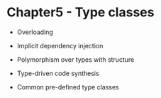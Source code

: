 # Chapter5 - Type classes

* Overloading

* Implicit dependency injection

* Polymorphism over types with structure

* Type-driven code synthesis

* Common pre-defined type classes

